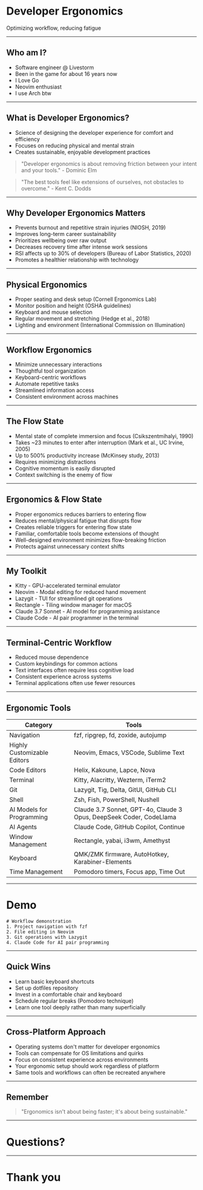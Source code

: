 # Developer Ergonomics

Optimizing workflow, reducing fatigue

---

## Who am I?

- Software engineer @ Livestorm
- Been in the game for about 16 years now
- I Love Go
- Neovim enthusiast
- I use Arch btw

---

## What is Developer Ergonomics?

<!-- pause -->

<!-- incremental_lists: true -->

- Science of designing the developer experience for comfort and efficiency
- Focuses on reducing physical and mental strain
- Creates sustainable, enjoyable development practices

> "Developer ergonomics is about removing friction between your intent and your tools." - Dominic Elm

> "The best tools feel like extensions of ourselves, not obstacles to overcome." - Kent C. Dodds

---

## Why Developer Ergonomics Matters

<!-- pause -->

<!-- incremental_lists: true -->

- Prevents burnout and repetitive strain injuries (NIOSH, 2019)
- Improves long-term career sustainability
- Prioritizes wellbeing over raw output
- Decreases recovery time after intense work sessions
- RSI affects up to 30% of developers (Bureau of Labor Statistics, 2020)
- Promotes a healthier relationship with technology

---

## Physical Ergonomics

<!-- pause -->

<!-- incremental_lists: true -->

- Proper seating and desk setup (Cornell Ergonomics Lab)
- Monitor position and height (OSHA guidelines)
- Keyboard and mouse selection
- Regular movement and stretching (Hedge et al., 2018)
- Lighting and environment (International Commission on Illumination)

---

## Workflow Ergonomics

<!-- pause -->

<!-- incremental_lists: true -->

- Minimize unnecessary interactions
- Thoughtful tool organization
- Keyboard-centric workflows
- Automate repetitive tasks
- Streamlined information access
- Consistent environment across machines

---

## The Flow State

<!-- pause -->

<!-- incremental_lists: true -->

- Mental state of complete immersion and focus (Csikszentmihalyi, 1990)
- Takes ~23 minutes to enter after interruption (Mark et al., UC Irvine, 2005)
- Up to 500% productivity increase (McKinsey study, 2013)
- Requires minimizing distractions
- Cognitive momentum is easily disrupted
- Context switching is the enemy of flow

---

## Ergonomics & Flow State

<!-- pause -->

<!-- incremental_lists: true -->

- Proper ergonomics reduces barriers to entering flow
- Reduces mental/physical fatigue that disrupts flow
- Creates reliable triggers for entering flow state
- Familiar, comfortable tools become extensions of thought
- Well-designed environment minimizes flow-breaking friction
- Protects against unnecessary context shifts

---

## My Toolkit

<!-- pause -->

<!-- incremental_lists: true -->

- Kitty - GPU-accelerated terminal emulator
- Neovim - Modal editing for reduced hand movement
- Lazygit - TUI for streamlined git operations
- Rectangle - Tiling window manager for macOS
- Claude 3.7 Sonnet - AI model for programming assistance
- Claude Code - AI pair programmer in the terminal

---

## Terminal-Centric Workflow

<!-- pause -->

<!-- incremental_lists: true -->

- Reduced mouse dependence
- Custom keybindings for common actions
- Text interfaces often require less cognitive load
- Consistent experience across systems
- Terminal applications often use fewer resources

---

## Ergonomic Tools

<!-- incremental_lists: true -->

| Category | Tools |
| --- | --- |
| Navigation | fzf, ripgrep, fd, zoxide, autojump |
| Highly Customizable Editors | Neovim, Emacs, VSCode, Sublime Text |
| Code Editors | Helix, Kakoune, Lapce, Nova |
| Terminal | Kitty, Alacritty, Wezterm, iTerm2 |
| Git | Lazygit, Tig, Delta, GitUI, GitHub CLI |
| Shell | Zsh, Fish, PowerShell, Nushell |
| AI Models for Programming | Claude 3.7 Sonnet, GPT-4o, Claude 3 Opus, DeepSeek Coder, CodeLlama |
| AI Agents | Claude Code, GitHub Copilot, Continue |
| Window Management | Rectangle, yabai, i3wm, Amethyst |
| Keyboard | QMK/ZMK firmware, AutoHotkey, Karabiner-Elements |
| Time Management | Pomodoro timers, Focus app, Time Out |

---

# Demo

```
# Workflow demonstration
1. Project navigation with fzf
2. File editing in Neovim
3. Git operations with Lazygit
4. Claude Code for AI pair programming
```

---

## Quick Wins

<!-- incremental_lists: true -->

- Learn basic keyboard shortcuts
- Set up dotfiles repository
- Invest in a comfortable chair and keyboard
- Schedule regular breaks (Pomodoro technique)
- Learn one tool deeply rather than many superficially

---

## Cross-Platform Approach

<!-- pause -->

<!-- incremental_lists: true -->

- Operating systems don't matter for developer ergonomics
- Tools can compensate for OS limitations and quirks
- Focus on consistent experience across environments
- Your ergonomic setup should work regardless of platform
- Same tools and workflows can often be recreated anywhere

---

## Remember

<!-- pause -->

> "Ergonomics isn't about being faster; it's about being sustainable."

---

<!-- jump_to_middle -->

# Questions?

---

<!-- jump_to_middle -->

# Thank you